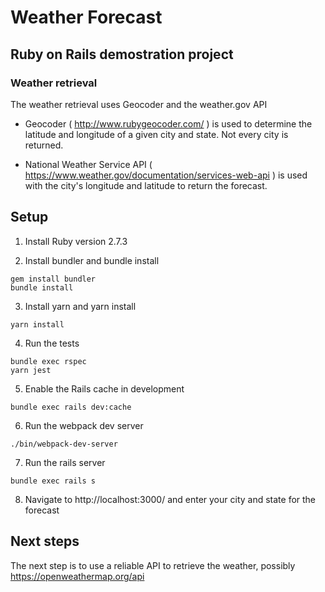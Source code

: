 # Weather Forecast

## Ruby on Rails demostration project

### Weather retrieval

The weather retrieval uses Geocoder and the weather.gov API

* Geocoder ( http://www.rubygeocoder.com/ ) is used to determine the latitude and longitude of a given city and state. Not every city is returned.

* National Weather Service API ( https://www.weather.gov/documentation/services-web-api ) is used with the city's longitude and latitude to return the forecast.

## Setup

1. Install Ruby version 2.7.3

2. Install bundler and bundle install
```
gem install bundler
bundle install
```

3. Install yarn and yarn install
```
yarn install
```

4. Run the tests
```
bundle exec rspec
yarn jest
```

5. Enable the Rails cache in development
```
bundle exec rails dev:cache
```

6. Run the webpack dev server
```
./bin/webpack-dev-server
```

7. Run the rails server
```
bundle exec rails s
```

8. Navigate to http://localhost:3000/ and enter your city and state for the forecast

## Next steps

The next step is to use a reliable API to retrieve the weather, possibly https://openweathermap.org/api